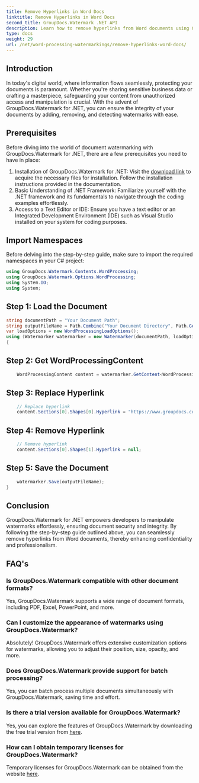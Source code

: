 ```yaml
---
title: Remove Hyperlinks in Word Docs
linktitle: Remove Hyperlinks in Word Docs
second_title: GroupDocs.Watermark .NET API
description: Learn how to remove hyperlinks from Word documents using GroupDocs.Watermark for .NET. Enhance document security effortlessly.
type: docs
weight: 29
url: /net/word-processing-watermarkings/remove-hyperlinks-word-docs/
---
```

## Introduction
In today's digital world, where information flows seamlessly, protecting your documents is paramount. Whether you're sharing sensitive business data or crafting a masterpiece, safeguarding your content from unauthorized access and manipulation is crucial. With the advent of GroupDocs.Watermark for .NET, you can ensure the integrity of your documents by adding, removing, and detecting watermarks with ease.
## Prerequisites
Before diving into the world of document watermarking with GroupDocs.Watermark for .NET, there are a few prerequisites you need to have in place:
1. Installation of GroupDocs.Watermark for .NET: Visit the [download link](https://releases.groupdocs.com/Watermark/net/) to acquire the necessary files for installation. Follow the installation instructions provided in the documentation.
2. Basic Understanding of .NET Framework: Familiarize yourself with the .NET framework and its fundamentals to navigate through the coding examples effortlessly.
3. Access to a Text Editor or IDE: Ensure you have a text editor or an Integrated Development Environment (IDE) such as Visual Studio installed on your system for coding purposes.

## Import Namespaces
Before delving into the step-by-step guide, make sure to import the required namespaces in your C# project:
```csharp
using GroupDocs.Watermark.Contents.WordProcessing;
using GroupDocs.Watermark.Options.WordProcessing;
using System.IO;
using System;
```
## Step 1: Load the Document
```csharp
string documentPath = "Your Document Path";
string outputFileName = Path.Combine("Your Document Directory", Path.GetFileName(documentPath));
var loadOptions = new WordProcessingLoadOptions();
using (Watermarker watermarker = new Watermarker(documentPath, loadOptions))
{
```
## Step 2: Get WordProcessingContent
```csharp
    WordProcessingContent content = watermarker.GetContent<WordProcessingContent>();
```
## Step 3: Replace Hyperlink
```csharp
    // Replace hyperlink
    content.Sections[0].Shapes[0].Hyperlink = "https://www.groupdocs.com/";
```
## Step 4: Remove Hyperlink
```csharp
    // Remove hyperlink
    content.Sections[0].Shapes[1].Hyperlink = null;
```
## Step 5: Save the Document
```csharp
    watermarker.Save(outputFileName);
}
```

## Conclusion
GroupDocs.Watermark for .NET empowers developers to manipulate watermarks effortlessly, ensuring document security and integrity. By following the step-by-step guide outlined above, you can seamlessly remove hyperlinks from Word documents, thereby enhancing confidentiality and professionalism.
## FAQ's
### Is GroupDocs.Watermark compatible with other document formats?
Yes, GroupDocs.Watermark supports a wide range of document formats, including PDF, Excel, PowerPoint, and more.
### Can I customize the appearance of watermarks using GroupDocs.Watermark?
Absolutely! GroupDocs.Watermark offers extensive customization options for watermarks, allowing you to adjust their position, size, opacity, and more.
### Does GroupDocs.Watermark provide support for batch processing?
Yes, you can batch process multiple documents simultaneously with GroupDocs.Watermark, saving time and effort.
### Is there a trial version available for GroupDocs.Watermark?
Yes, you can explore the features of GroupDocs.Watermark by downloading the free trial version from [here](https://releases.groupdocs.com/).
### How can I obtain temporary licenses for GroupDocs.Watermark?
Temporary licenses for GroupDocs.Watermark can be obtained from the website [here](https://purchase.groupdocs.com/temporary-license/).
